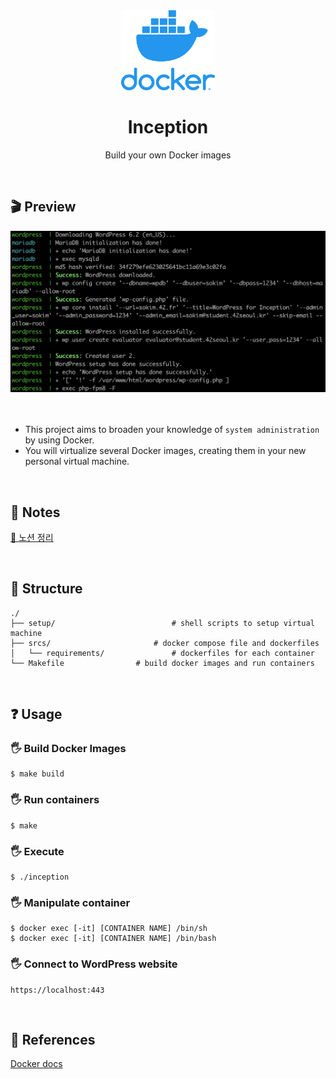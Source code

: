 <div align="center">
  <img src="https://github.com/S0YKIM/42-SEOUL/blob/main/INCEPTION/images/docker%20logo.webp" height="128px" alt="inception" >
  <h1>Inception</h1>
  <p> Build your own Docker images </p>
</div>
</br>

## 🎬 Preview
![](https://github.com/S0YKIM/42-SEOUL/blob/main/INCEPTION/images/%EC%8A%A4%ED%81%AC%EB%A6%B0%EC%83%B7%202023-03-31%20%EC%98%A4%ED%9B%84%2012.47.21.png)
</br></br></br>

- This project aims to broaden your knowledge of `system administration` by using Docker.
- You will virtualize several Docker images, creating them in your new personal virtual machine.

</br>

## 🚀 Notes

[🔗 노션 정리](https://www.notion.so/Inception-7f84d764bf764bfa8f9fce660f4bf58d?pvs=4)

</br>

## 🚧 Structure
```
./
├── setup/					        # shell scripts to setup virtual machine
├── srcs/		                # docker compose file and dockerfiles
│   └── requirements/				# dockerfiles for each container
└── Makefile                # build docker images and run containers
```

</br>

## ❓ Usage

### 🖐️ Build Docker Images
```
$ make build
```

### 🖐️ Run containers
```
$ make
```

### 🖐️ Execute
```
$ ./inception
```

### 🖐️ Manipulate container
```
$ docker exec [-it] [CONTAINER NAME] /bin/sh
$ docker exec [-it] [CONTAINER NAME] /bin/bash
```

### 🖐️ Connect to WordPress website
```
https://localhost:443
```
</br>

## 👀 References
[Docker docs](https://docs.docker.com/get-started/overview/)
</br></br></br>
